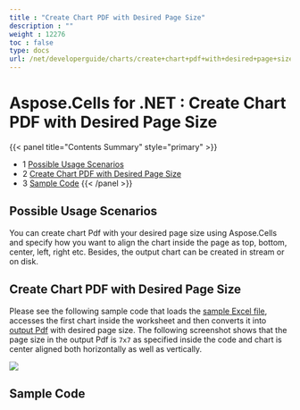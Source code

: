 ```yaml
---
title : "Create Chart PDF with Desired Page Size" 
description : "" 
weight : 12276 
toc : false
type: docs
url: /net/developerguide/charts/create+chart+pdf+with+desired+page+size/
---
```


# Aspose.Cells for .NET : Create Chart PDF with Desired Page Size


{{< panel title="Contents Summary" style="primary" >}}
*   1 [Possible Usage Scenarios](#possible-usage-scenarios)
*   2 [Create Chart PDF with Desired Page Size](#create-chart-pdf-with-desired-page-size)
*   3 [Sample Code](#sample-code)
{{< /panel >}}
 

## Possible Usage Scenarios

You can create chart Pdf with your desired page size using Aspose.Cells and specify how you want to align the chart inside the page as top, bottom, center, left, right etc. Besides, the output chart can be created in stream or on disk.

## Create Chart PDF with Desired Page Size

Please see the following sample code that loads the [sample Excel file](https://docs2.aspose.com/cells/net/attachments/64456036/64716906.xlsx), accesses the first chart inside the worksheet and then converts it into [output Pdf](https://docs2.aspose.com/cells/net/attachments/64456036/64716907.pdf) with desired page size. The following screenshot shows that the page size in the output Pdf is `7x7` as specified inside the code and chart is center aligned both horizontally as well as vertically. 

![](https://docs2.aspose.com/cells/net/attachments/64456036/64716908.png)

## Sample Code

